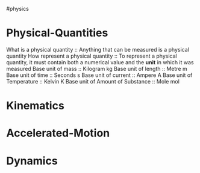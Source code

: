#physics 
# Physical-Quantities
What is a physical quantity :: Anything that can be measured is a physical quantity 
How represent a physical quantity :: To represent a physical quantity, it must contain both a numerical value and the **unit** in which it was measured <!--SR:!2023-09-04,3,250-->
Base unit of mass :: Kilogram kg <!--SR:!2023-09-05,4,270-->
Base unit of length :: Metre m <!--SR:!2023-09-05,4,270-->
Base unit of time :: Seconds s <!--SR:!2023-09-05,4,270-->
Base unit of current :: Ampere A <!--SR:!2023-09-05,4,270-->
Base unit of Temperature :: Kelvin K <!--SR:!2023-09-05,4,270-->
Base unit of Amount of Substance :: Mole mol <!--SR:!2023-09-05,4,270-->

# Kinematics
# Accelerated-Motion
# Dynamics
